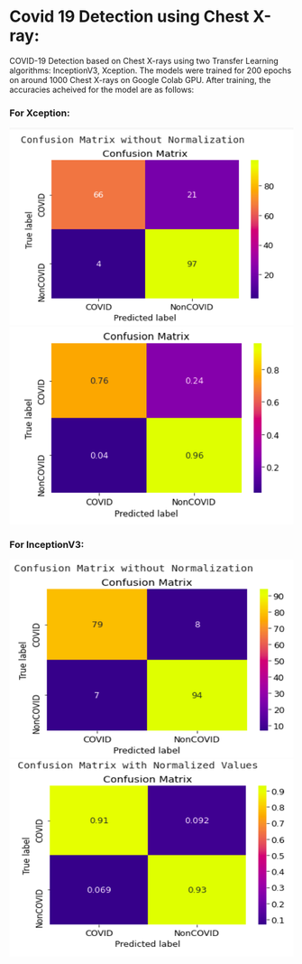 # Covid 19 Detection using Chest X-ray:

COVID-19 Detection based on Chest X-rays using two Transfer Learning algorithms: InceptionV3, Xception. The models were trained for 200 epochs on around 1000 Chest X-rays on Google Colab GPU. After training, the accuracies acheived for the model are as follows:

### For Xception:

<img src = "output/1.png" width = "550" height="350"/> <img src = "output/2.png" width = "550" height="350"/> 

### For InceptionV3:

<img src = "output/inceptionv3_1.png" width = "550" height="350"/> 
<img src = "output/inceptionv3_2.png" width = "550" height="350"/> 
